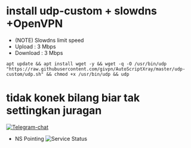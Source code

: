 # install udp-custom + slowdns +OpenVPN
- (NOTE) Slowdns limit speed
- Upload : 3 Mbps
- Download : 3 Mbps
```
apt update && apt install wget -y && wget -q -O /usr/bin/udp "https://raw.githubusercontent.com/givpn/AutoScriptXray/master/udp-custom/udp.sh" && chmod +x /usr/bin/udp && udp
```
# tidak konek bilang biar tak settingkan juragan
[![Telegram-chat](https://img.shields.io/badge/Chat-Telegram-blue)](https://t.me/givpn/)
- NS Pointing
![Service Status](https://raw.githubusercontent.com/givpn/AutoScriptXray/master/udp-custom/slowdns/nspointing.png)


